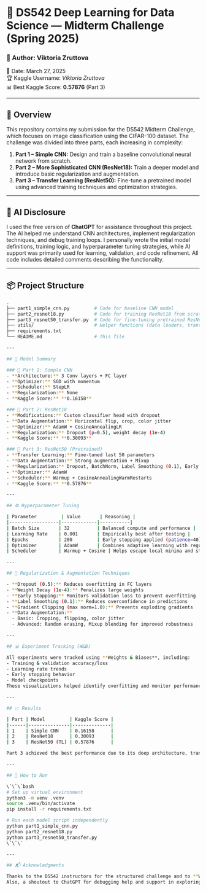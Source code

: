 # 🧠 DS542 Deep Learning for Data Science — Midterm Challenge (Spring 2025)

### 📝 Author: Viktoria Zruttova  
📅 Date: March 27, 2025  
🏆 Kaggle Username: *Viktoria Zruttova*  
📊 Best Kaggle Score: **0.57876** (Part 3)

---

## 📌 Overview

This repository contains my submission for the DS542 Midterm Challenge, which focuses on image classification using the CIFAR-100 dataset. The challenge was divided into three parts, each increasing in complexity:

1. **Part 1 – Simple CNN:** Design and train a baseline convolutional neural network from scratch.
2. **Part 2 – More Sophisticated CNN (ResNet18):** Train a deeper model and introduce basic regularization and augmentation.
3. **Part 3 – Transfer Learning (ResNet50):** Fine-tune a pretrained model using advanced training techniques and optimization strategies.

---

## 🤖 AI Disclosure

I used the free version of **ChatGPT** for assistance throughout this project. The AI helped me understand CNN architectures, implement regularization techniques, and debug training loops. I personally wrote the initial model definitions, training logic, and hyperparameter tuning strategies, while AI support was primarily used for learning, validation, and code refinement. All code includes detailed comments describing the functionality.

---

## 📦 Project Structure

```bash
.
├── part1_simple_cnn.py         # Code for baseline CNN model
├── part2_resnet18.py           # Code for training ResNet18 from scratch
├── part3_resnet50_transfer.py  # Code for fine-tuning pretrained ResNet50
├── utils/                      # Helper functions (data loaders, transforms, etc.)
├── requirements.txt
└── README.md                   # This file

---

## 🧠 Model Summary

### 🔹 Part 1: Simple CNN  
- **Architecture:** 3 Conv layers + FC layer  
- **Optimizer:** SGD with momentum  
- **Scheduler:** StepLR  
- **Regularization:** None  
- **Kaggle Score:** **0.16158**

### 🔹 Part 2: ResNet18  
- **Modifications:** Custom classifier head with dropout  
- **Data Augmentation:** Horizontal flip, crop, color jitter  
- **Optimizer:** AdamW + CosineAnnealingLR  
- **Regularization:** Dropout (p=0.5), weight decay (1e-4)  
- **Kaggle Score:** **0.30093**

### 🔹 Part 3: ResNet50 (Pretrained)  
- **Transfer Learning:** Fine-tuned last 50 parameters  
- **Data Augmentation:** Strong augmentation + Mixup  
- **Regularization:** Dropout, BatchNorm, Label Smoothing (0.1), Early Stopping  
- **Optimizer:** AdamW  
- **Scheduler:** Warmup + CosineAnnealingWarmRestarts  
- **Kaggle Score:** **0.57876**

---

## ⚙️ Hyperparameter Tuning

| Parameter         | Value       | Reasoning |
|------------------|-------------|-----------|
| Batch Size       | 32          | Balanced compute and performance |
| Learning Rate    | 0.001       | Empirically best after testing |
| Epochs           | 200         | Early stopping applied (patience=40) |
| Optimizer        | AdamW       | Combines adaptive learning with regularization |
| Scheduler        | Warmup + Cosine | Helps escape local minima and stabilize learning |

---

## 🧪 Regularization & Augmentation Techniques

- **Dropout (0.5):** Reduces overfitting in FC layers  
- **Weight Decay (1e-4):** Penalizes large weights  
- **Early Stopping:** Monitors validation loss to prevent overfitting  
- **Label Smoothing (0.1):** Reduces overconfidence in predictions  
- **Gradient Clipping (max norm=1.0):** Prevents exploding gradients  
- **Data Augmentation:**  
  - Basic: Cropping, flipping, color jitter  
  - Advanced: Random erasing, Mixup blending for improved robustness

---

## 📊 Experiment Tracking (W&B)

All experiments were tracked using **Weights & Biases**, including:
- Training & validation accuracy/loss
- Learning rate trends
- Early stopping behavior
- Model checkpoints  
These visualizations helped identify overfitting and monitor performance improvements across training iterations.

---

## 📈 Results

| Part | Model         | Kaggle Score |
|------|---------------|--------------|
| 1    | Simple CNN    | 0.16158      |
| 2    | ResNet18      | 0.30093      |
| 3    | ResNet50 (TL) | 0.57876      |

Part 3 achieved the best performance due to its deep architecture, transfer learning, strong regularization, and carefully tuned augmentation strategies.

---

## 🚀 How to Run

\`\`\`bash
# Set up virtual environment
python3 -m venv .venv
source .venv/bin/activate
pip install -r requirements.txt

# Run each model script independently
python part1_simple_cnn.py
python part2_resnet18.py
python part3_resnet50_transfer.py
\`\`\`

---

## 📬 Acknowledgments

Thanks to the DS542 instructors for the structured challenge and to **Weights & Biases** for the free experiment tracking tools.  
Also, a shoutout to ChatGPT for debugging help and support in exploring deep learning concepts!
